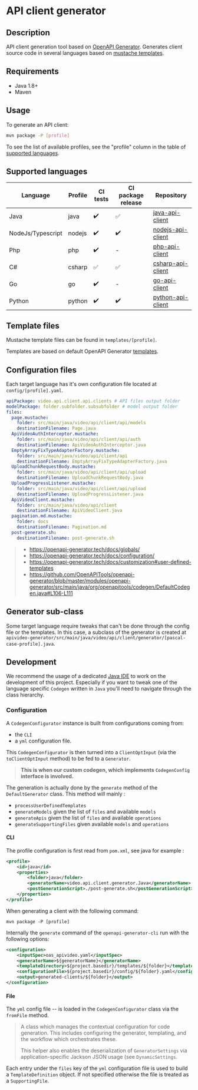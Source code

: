 # API client generator

## Description

API client generation tool based on [OpenAPI Generator](https://github.com/OpenAPITools/openapi-generator). Generates client source code in several languages based on [mustache templates](https://mustache.github.io/).

## Requirements

- Java 1.8+
- Maven

## Usage

To generate an API client:

```sh
mvn package -P [profile]
```

To see the list of available profiles, see the "profile" column in the table of [supported languages](#supported-languages). 

<a name="supported-languages"></a>
## Supported languages

| Language | Profile | CI tests | CI package release | Repository |
| ------- | ------ | ---- | ---- | ---- |
| Java    |  java      | :heavy_check_mark:  | :white_check_mark: | [java-api-client](https://github.com/apivideo/java-api-client) |
| NodeJs/Typescript        | nodejs        | :heavy_check_mark:  | :heavy_check_mark: | [nodejs-api-client](https://github.com/apivideo/nodejs-api-client) |
| Php | php | :heavy_check_mark:  | - | [php-api-client](https://github.com/apivideo/php-api-client) |
| C# | csharp | :white_check_mark:  | :white_check_mark: | [csharp-api-client](https://github.com/apivideo/csharp-api-client) |
| Go | go | :heavy_check_mark:  | - |  [go-api-client](https://github.com/apivideo/go-api-client) |
| Python | python | :heavy_check_mark:  | :heavy_check_mark: | [python-api-client](https://github.com/apivideo/python-api-client) |

## Template files

Mustache template files can be found in `templates/[profile]`.

Templates are based on default OpenAPI Generator [templates](https://github.com/OpenAPITools/openapi-generator/tree/master/modules/openapi-generator/src/main/resources).

## Configuration files  

Each target language has it's own configuration file located at `config/[profile].yaml`.

```yml
apiPackage: video.api.client.api.clients # API files output folder
modelPackage: folder.subfolder.subsubfolder # model output folder
files:
  page.mustache:
    folder: src/main/java/video/api/client/api/models
    destinationFilename: Page.java
  ApiVideoAuthInterceptor.mustache:
    folder: src/main/java/video/api/client/api/auth
    destinationFilename: ApiVideoAuthInterceptor.java
  EmptyArrayFixTypeAdapterFactory.mustache:
    folder: src/main/java/video/api/client/api
    destinationFilename: EmptyArrayFixTypeAdapterFactory.java
  UploadChunkRequestBody.mustache:
    folder: src/main/java/video/api/client/api/upload
    destinationFilename: UploadChunkRequestBody.java
  UploadProgressListener.mustache:
    folder: src/main/java/video/api/client/api/upload
    destinationFilename: UploadProgressListener.java
  ApiVideoClient.mustache:
    folder: src/main/java/video/api/client
    destinationFilename: ApiVideoClient.java
  pagination.md.mustache:
    folder: docs
    destinationFilename: Pagination.md
  post-generate.sh:
    destinationFilename: post-generate.sh
```

> - https://openapi-generator.tech/docs/globals/
> - https://openapi-generator.tech/docs/configuration/
> - https://openapi-generator.tech/docs/customization#user-defined-templates
> - https://github.com/OpenAPITools/openapi-generator/blob/master/modules/openapi-generator/src/main/java/org/openapitools/codegen/DefaultCodegen.java#L106-L111


## Generator sub-class

Some target language require tweaks that can't be done through the config file or the templates. In this case, a subclass of the generator is created at `apivideo-generator/src/main/java/video/api/client/generator/[pascal-case-profile].java`.  

## Development

We recommend the usage of a dedicated [Java IDE](https://en.wikipedia.org/wiki/Comparison_of_integrated_development_environments#Java) to work on the development of this project.
Especially if you want to tweak one of the language specific `Codegen` written in `Java` you'll need to navigate through the class hierarchy.

### Configuration

A `CodegenConfigurator` instance is built from configurations coming from:
  - the `CLI`
  - a `yml` configuration file.

This `CodegenConfigurator` is then turned into a `ClientOptInput` (via the `toClientOptInput` method) to be fed to a `Generator`.
> __This is when our custom codegen, which implements `CodegenConfig` interface is involved.__

The generation is actually done by the `generate` method of the `DefaultGenerator` class.
This method will mainly :
- `processUserDefinedTemplates`
- `generateModels` given the list of `files` and available `models`
- `generateApis` given the list of `files` and available `operations`
- `generateSupportingFiles` given available `models` and `operations`

#### CLI

The profile configuration is first read from `pom.xml`, see java for example :
```xml
<profile>
    <id>java</id>
    <properties>
        <folder>java</folder>
        <generatorName>video.api.client.generator.Java</generatorName>
        <postGenerationScript>./post-generate.sh</postGenerationScript>
    </properties>
</profile>
```

When generating a client with the following command:
```
mvn package -P [profile]
```

Internally the `generate` command of the `openapi-generator-cli` run with the following options:
```xml
<configuration>
    <inputSpec>oas_apivideo.yaml</inputSpec>
    <generatorName>${generatorName}</generatorName>
    <templateDirectory>${project.basedir}/templates/${folder}</templateDirectory>
    <configurationFile>${project.basedir}/config/${folder}.yaml</configurationFile>
    <output>generated-clients/${folder}</output>
</configuration>
```

#### File

The `yml` config file -- is loaded in the `CodegenConfigurator` class via the `fromFile` method.
> A class which manages the contextual configuration for code generation. 
> This includes configuring the generator, templating, and the workflow which orchestrates these. 
> 
> This helper also enables the deserialization of `GeneratorSettings` via application-specific Jackson JSON usage (see `DynamicSettings`.

Each entry under the `files` key of the `yml` configuration file is used to build a `TemplateDefinition` object.
If not specified otherwise the file is treated as a `SupportingFile`.
